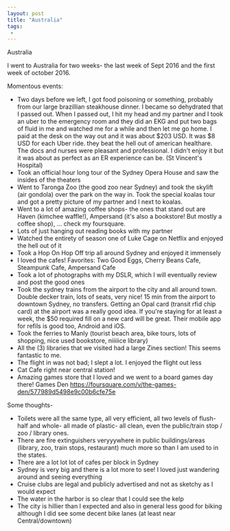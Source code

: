 ```yaml
---
layout: post
title: "Australia"
tags:
 -
---
```



Australia


I went to Australia for two weeks- the last week of Sept 2016 and the first week of october 2016.

Momentous events:

- Two days before we left, I got food poisoning or something, probably from our large brazillian steakhouse dinner. I became so dehydrated that I passed out. When I passed out, I hit my head and my partner and I took an uber to the emergency room and they did an EKG and put two bags of fluid in me and watched me for a while and then let me go home. I paid at the desk on the way out and it was about $203 USD. It was $8 USD for each Uber ride. they beat the hell out of american healthare. The docs and nurses were pleasant and professional. I didn't enjoy it but it was about as perfect as an ER experience can be. (St Vincent's Hospital)
- Took an official hour long tour of the Sydney Opera House and saw the insides of the theaters
- Went to Taronga Zoo (the good zoo near Sydney) and took the skylift (air gondola) over the park on the way in. Took the special koalas tour and got a pretty picture of my partner and I next to koalas.
- Went to a lot of amazing coffee shops- the ones that stand out are Haven (kimchee waffle!), Ampersand (it's also a bookstore! But mostly a coffee shop), ... check my foursquare.
- Lots of just hanging out reading books with my partner
- Watched the entirety of season one of Luke Cage on Netflix and enjoyed the hell out of it
- Took a Hop On Hop Off trip all around Sydney and enjoyed it immensely
- I loved the cafes! Favorites: Two Good Eggs, Cherry Beans Cafe, Steampunk Cafe, Ampersand Cafe
- Took a lot of photographs with my DSLR, which I will eventually review and post the good ones
- Took the sydney trains from the airport to the city and all around town. Double decker train, lots of seats, very nice! 15 min from the airport to downtown Sydney, no transfers. Getting an Opal card (transit rfid chip card) at the airport was a really good idea. If you're staying for at least a week, the $50 required fill on a new card will be great. Their mobile app for refils is good too, Android and iOS.
- Took the ferries to Manly (tourist beach area, bike tours, lots of shopping, nice used bookstore, niiiiice library)
- All the (3) libraries that we visited had a large Zines section! This seems fantastic to me.
- The flight in was not bad; I slept a lot. I enjoyed the flight out less
- Cat Cafe right near central station!
- Amazing games store that I loved and we went to a board games day there! Games Den https://foursquare.com/v/the-games-den/577989d5498e9c00b6cfe75e

Some thoughts-

- Toilets were all the same type, all very efficient, all two levels of flush- half and whole- all made of plastic- all clean, even the public/train stop / zoo / library ones.
- There are fire extinguishers veryyywhere in public buildings/areas (library, zoo, train stops, restaurant) much more so than I am used to in the states.
- There are a lot lot lot of cafes per block in Sydney
- Sydney is very big and there is a lot more to see! I loved just wandering around and seeing everything
- Cruise clubs are legal and publicly advertised and not as sketchy as I would expect
- The water in the harbor is so clear that I could see the kelp
- The city is hillier than I expected and also in general less good for biking although I did see some decent bike lanes (at least near Central/downtown)
